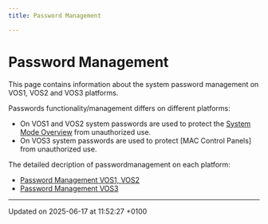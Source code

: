 ```yaml
---
title: Password Management

---
```


# Password Management



This page contains information about the system password management on VOS1, VOS2 and VOS3 platforms.

Passwords functionality/management differs on different platforms:

* On VOS1 and VOS2 system passwords are used to protect the [System Mode Overview](pg_sysmode_overview.md#page-pg-sysmode-overview) from unauthorized use.
* On VOS3 system passwords are used to protect [MAC Control Panels] from unauthorized use.



The detailed decription of passwordmanagement on each platform:



* [Password Management VOS1, VOS2](pg_password_management_vos1_vos2.md#page-pg-password-management-vos1-vos2)
* [Password Management VOS3](pg_password_management_vos3.md#page-pg-password-management-vos3)

-------------------------------

Updated on 2025-06-17 at 11:52:27 +0100
